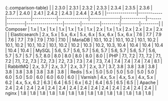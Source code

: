 
{:.comparison-table}
|               | 2.3.0      | 2.3.1      | 2.3.2      | 2.3.3         | 2.3.4         | 2.3.5      | 2.3.6 | 2.3.7   | 2.4.0            | 2.4.1  | 2.4.2   | 2.4.3   | 2.4.4   | 2.4.5   |
|---------------|------------|------------|------------|---------------|---------------|------------|-------|---------|------------------|--------|---------|---------|---------|---------|
| Composer      | 1.x        | 1.x        | 1.x        | 1.x           | 1.x           | 1.x        | 1.x   | 2.x     | 1.x              | 1.x    | 2.x     | 2.x     | 2.x     | 2.x     |
| Elasticsearch | 2.x, 5.x   | 5.x, 6.x   | 5.x, 6.x   | 5.x, 6.x      | 5.x, 6.x      | 7.6        | 7.7   | 7.9     | 7.6              | 7.7    | 7.9     | 7.9    | 7.10    | 7.10    |
| MariaDB       | 10.1, 10.2 | 10.1, 10.2 | 10.1, 10.2 | 10.1, 10.2    | 10.1, 10.2    | 10.1, 10.2 | 10.2  | 10.3    | 10.2, 10.3, 10.4 | 10.4   | 10.4    | 10.4    | 10.4    | 10.4    |
| MySQL         | 5.6, 5.7   | 5.6, 5.7   | 5.6, 5.7   | 5.6, 5.7      | 5.6, 5.7      | 5.6, 5.7   | 5.7   | 5.7     | 5.7, 8.0         | 8.0    | 8.0     | 8.0     | 8.0     | 8.0     |
| PHP           | 7.1, 7.2   | 7.1, 7.2   | 7.1, 7.2   | 7.1, 7.2, 7.3 | 7.2, 7.3      | 7.2, 7.3   | 7.3   | 7.4     | 7.3, 7.4         | 7.4    | 7.4     | 7.4     | 7.4     | 8.1     |
| RabbitMQ      | 2.x, 3.7   | 2.x, 3.7   | 2.x, 3.7   | 2.x, 3.7      | 3.7, 3.8      | 3.8        | 3.8   | 3.8     | 3.8              | 3.8    | 3.8     | 3.8     | 3.8     | 3.8     |
| Redis         | 5.x        | 5.0        | 5.0        | 5.0           | 5.0           | 5.0        | 5.0   | 6.0     | 5.0              | 5.0    | 6.0     | 6.0     | 6.0     | 6.0     |
| Varnish       | 4.x, 5.x   | 4.x, 5.x   | 4.x, 5.x   | 6.2           | 4.x, 5.x, 6.2 | 6.3        | 6.4   | 6.5     | 6.x              | 6.2    | 6.4     | 6.5     | 6.5     | 6.5     |
| Apache        | 2.4        | 2.4        | 2.4        | 2.4           | 2.4           | 2.4        | 2.4   | 2.4     | 2.4              | 2.4    | 2.4     | 2.4     | 2.4     | 2.4     |
| nginx         | 1.8        | 1.8        | 1.8        | 1.8           | 1.8           | 1.8        | 1.8   | 1.8     | 1.8              | 1.8    | 1.8     | 1.8     | 1.8     | 1.8     |

<style>
.comparison-table {
  table-layout: auto
}

.comparison-table thead th {
  padding: 15px 15px;
  font-size: 14px !important;
  font-weight: bold;
  color: black;
  /*background-color: lightgray;*/
}
</style>
